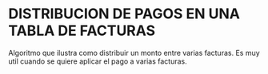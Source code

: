 # DISTRIBUCION DE PAGOS EN UNA TABLA DE FACTURAS

Algoritmo que ilustra como distribuir un monto entre varias facturas. Es muy util cuando se quiere aplicar el pago a varias facturas.


